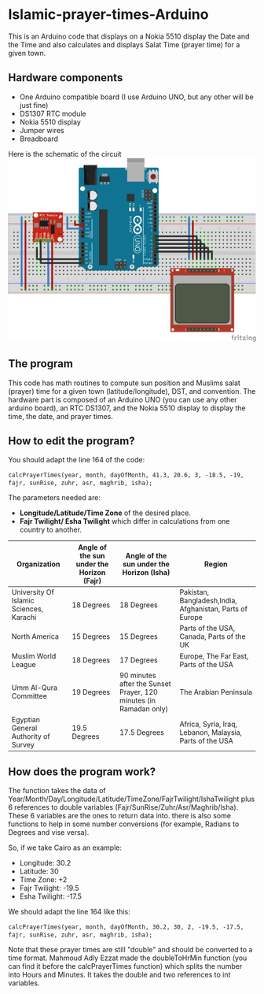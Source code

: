 # Islamic-prayer-times-Arduino
This is an Arduino code that displays on a Nokia 5510 display the Date and the Time and also calculates and displays Salat Time (prayer time) for a given town.

## Hardware components
- One Arduino compatible board (I use Arduino UNO, but any other will be just fine)
- DS1307 RTC module
- Nokia 5510 display
- Jumper wires
- Breadboard

Here is the schematic of the circuit
![Circuit Schematic](https://github.com/Hatem-Zehir/Islamic-prayer-times-Arduino/blob/main/Circuit-of-the-Arduino-prayer-times-calculator.png)

## The program
This code has math routines to compute sun position and Muslims salat (prayer) time for a given town (latitude/longitude), DST, and convention. The hardware part is composed of an Arduino UNO (you can use any other arduino board), an RTC DS1307, and the Nokia 5510 display to display the time, the date, and prayer times.

## How to edit the program?
You should adapt the line 164 of the code:
```
calcPrayerTimes(year, month, dayOfMonth, 41.3, 20.6, 3, -18.5, -19, fajr, sunRise, zuhr, asr, maghrib, isha);
```
The parameters needed are:
- **Longitude/Latitude/Time Zone** of the desired place.
- **Fajr Twilight/ Esha Twilight** which differ in calculations from one country to another.

|Organization|Angle of the sun under the Horizon (Fajr)|Angle of the sun under the Horizon (Isha)|Region|
| --- | --- | --- | --- |
|University Of Islamic Sciences, Karachi|18 Degrees|18 Degrees|Pakistan, Bangladesh,India, Afghanistan, Parts of Europe|
|North America|15 Degrees|15 Degrees|Parts of the USA, Canada, Parts of the UK|
|Muslim World League|18 Degrees|17 Degrees|Europe, The Far East, Parts of the USA|
|Umm Al-Qura Committee|19 Degrees|90 minutes after the Sunset Prayer, 120 minutes (in Ramadan only)|The Arabian Peninsula|
|Egyptian General Authority of Survey|19.5 Degrees|17.5 Degrees|Africa, Syria, Iraq, Lebanon, Malaysia, Parts of the USA|

## How does the program work?
The function takes the data of Year/Month/Day/Longitude/Latitude/TimeZone/FajrTwilight/IshaTwilight plus 6 references to double variables (Fajr/SunRise/Zuhr/Asr/Maghrib/Isha). These 6 variables are the ones to return data into. there is also some functions to help in some number conversions (for example, Radians to Degrees and vise versa).

So, if we take Cairo as an example:
- Longitude: 30.2
- Latitude: 30
- Time Zone: +2 
- Fajr Twilight: -19.5
- Esha Twilight: -17.5

We should adapt the line 164 like this:
```
calcPrayerTimes(year, month, dayOfMonth, 30.2, 30, 2, -19.5, -17.5, fajr, sunRise, zuhr, asr, maghrib, isha);
```
Note that these prayer times are still "double" and should be converted to a time format. Mahmoud Adly Ezzat made the doubleToHrMin function (you can find it before the calcPrayerTimes function) which splits the number into Hours and Minutes. It takes the double and two references to int variables.
